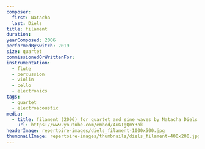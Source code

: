 ```yaml
---
composer:
  first: Natacha
  last: Diels
title: filament
duration:
yearComposed: 2006
performedBySwitch: 2019
size: quartet
commissionedOrWrittenFor:
instrumentation:
  - flute
  - percussion
  - violin
  - cello
  - electronics
tags:
  - quartet
  - electroacoustic
media:
  - title: filament (2006) for quartet and sine waves by Natacha Diels
    url: https://www.youtube.com/embed/4uGIgQmY3ok
headerImage: repertoire-images/diels_filament-1000x500.jpg
thumbnailImage: repertoire-images/thumbnails/diels_filament-400x200.jpg
---
```

